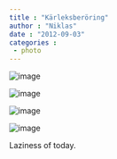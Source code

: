 ```yaml
---
title : "Kärleksberöring"
author : "Niklas"
date : "2012-09-03"
categories : 
 - photo
---
```


![image](https://niklasblog.com/wp-content/wpid-CameraZOOM-20120903155134426.jpg "CameraZOOM-20120903155134426.jpg")

![image](https://niklasblog.com/wp-content/wpid-CameraZOOM-20120903121348150.jpg "CameraZOOM-20120903121348150.jpg")

![image](https://niklasblog.com/wp-content/wpid-CameraZOOM-20120903121014968.jpg "CameraZOOM-20120903121014968.jpg")

![image](https://niklasblog.com/wp-content/wpid-CameraZOOM-20120903120957732.jpg "CameraZOOM-20120903120957732.jpg")

Laziness of today.
